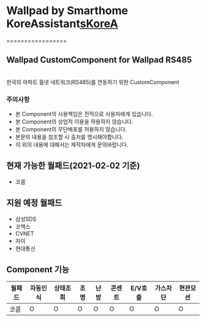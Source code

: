 # Wallpad by Smarthome KoreAssistant[sKoreA]
=================
## Wallpad CustomComponent for Wallpad RS485
<br>한국의 아파트 홈넷 네트워크(RS485)를 연동하기 위한 CustomComponent
### 주의사항
- 본 Component의 사용책임은 전적으로 사용자에게 있습니다.
- 본 Component의 상업적 이용을 하용하지 않습니다.
- 본 Component의 무단배포를 허용하지 않습니다.
- 본문의 내용을 참조할 시 출처를 명시해야합니다.
- 이 외의 내용에 대해서는 제작자에게 문의바랍니다.

## 현재 가능한 월패드(2021-02-02 기준)
- 코콤

## 지원 예정 월패드
- 삼성SDS
- 코맥스
- CVNET
- 자이
- 현대통신

## Component 기능
| 월패드 | 자동인식 | 상태조회 | 조명 | 난방 | 콘센트 | E/V호출 | 가스차단 | 현관모션 |
| ---- | ---- | ---- | ---- | ---- | ---- | ---- | ---- | ---- |
| 코콤 | O | O | O | O | O | O | O | O | O | O |

[sKoreA]: https://cafe.naver.com/koreassistant

